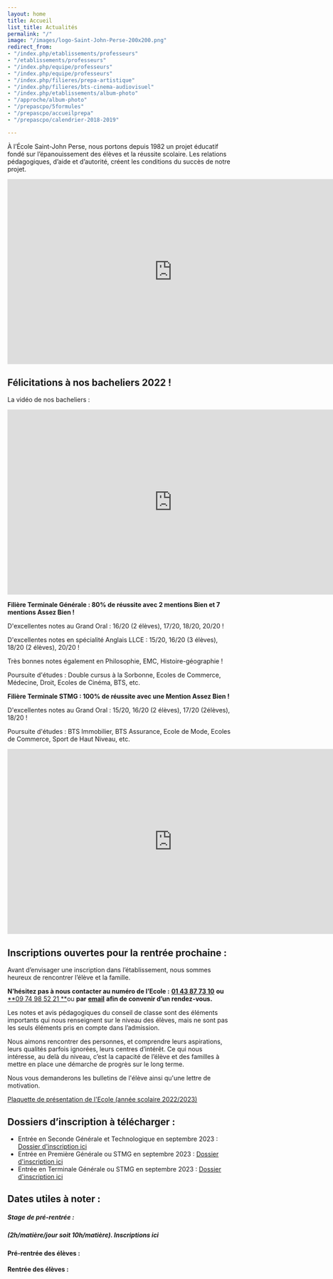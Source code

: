 ```yaml
---
layout: home
title: Accueil
list_title: Actualités
permalink: "/"
image: "/images/logo-Saint-John-Perse-200x200.png"
redirect_from:
- "/index.php/etablissements/professeurs"
- "/etablissements/professeurs"
- "/index.php/equipe/professeurs"
- "/index.php/equipe/professeurs"
- "/index.php/filieres/prepa-artistique"
- "/index.php/filieres/bts-cinema-audiovisuel"
- "/index.php/etablissements/album-photo"
- "/approche/album-photo"
- "/prepascpo/5formules"
- "/prepascpo/accueilprepa"
- "/prepascpo/calendrier-2018-2019"

---
```

À l’École Saint-John Perse, nous portons depuis 1982 un projet éducatif fondé sur l’épanouissement des élèves et la réussite scolaire. Les relations pédagogiques, d’aide et d’autorité, créent les conditions du succès de notre projet.

<iframe width="740" height="416" src="https://www.youtube.com/embed/dVHMcEqsXps" frameborder="0" allow="accelerometer; autoplay; clipboard-write; encrypted-media; gyroscope; picture-in-picture; web-share" allowfullscreen></iframe>

## Félicitations à nos bacheliers 2022 !

La vidéo de nos bacheliers : 
<iframe width="740" height="416" src="https://www.youtube.com/embed/PM7KNnlOOZo" frameborder="0" allow="accelerometer; autoplay; clipboard-write; encrypted-media; gyroscope; picture-in-picture; web-share" allowfullscreen></iframe>

**Filière Terminale Générale : 80% de réussite avec 2 mentions Bien et 7 mentions Assez Bien !**

D'excellentes notes au Grand Oral : 16/20 (2 élèves), 17/20, 18/20, 20/20 !

D'excellentes notes en spécialité Anglais LLCE : 15/20, 16/20 (3 élèves), 18/20 (2 élèves), 20/20 !

Très bonnes notes également en Philosophie, EMC, Histoire-géographie !

Poursuite d'études : Double cursus à la Sorbonne, Ecoles de Commerce, Médecine, Droit, Ecoles de Cinéma, BTS, etc.

**Filière Terminale STMG : 100% de réussite avec une Mention Assez Bien !**

D'excellentes notes au Grand Oral : 15/20, 16/20 (2 élèves), 17/20 (2élèves), 18/20 !

Poursuite d'études : BTS Immobilier, BTS Assurance, Ecole de Mode, Ecoles de Commerce, Sport de Haut Niveau, etc.

<iframe width="740" height="416" src="https://www.youtube-nocookie.com/embed/cYOVMORfAis?controls=0" frameborder="0" allow="accelerometer; autoplay; encrypted-media; gyroscope; picture-in-picture" allowfullscreen></iframe>

## Inscriptions ouvertes pour la rentrée prochaine :

Avant d’envisager une inscription dans l’établissement, nous sommes heureux de rencontrer l’élève et la famille.

**N’hésitez pas à nous contacter au numéro de l’Ecole :** [**01 43 87 73 10**](tel:+33143877310) **ou** [**09 74 98 52 21 **](tel:+33974985221)ou **par** [**email**](mailto:sjp018@gmail.com) **afin de convenir d’un rendez-vous.**

Les notes et avis pédagogiques du conseil de classe sont des éléments importants qui nous renseignent sur le niveau des élèves, mais ne sont pas les seuls éléments pris en compte dans l’admission.

Nous aimons rencontrer des personnes, et comprendre leurs aspirations, leurs qualités parfois ignorées, leurs centres d’intérêt. Ce qui nous intéresse, au delà du niveau, c’est la capacité de l’élève et des familles à mettre en place une démarche de progrès sur le long terme.

Nous vous demanderons les bulletins de l'élève ainsi qu'une lettre de motivation.

[Plaquette de présentation de l'Ecole (année scolaire 2022/2023)](/uploads/plaquette-2022-2023.pdf "Plaquette 22/23")

## Dossiers d’inscription à télécharger :

* Entrée en Seconde Générale et Technologique en septembre 2023 : [Dossier d'inscription ici](/uploads/fiche_inscription_seconde_2023_2024.pdf)
* Entrée en Première Générale ou STMG en septembre 2023 : [Dossier d'inscription ici](/uploads/fiche_inscription_premiere_2023_2024.pdf)
* Entrée en Terminale Générale ou STMG en septembre 2023 : [Dossier d'inscription ici](/uploads/fiche_inscription_terminale_2023_2024.pdf)

## Dates utiles à noter :

##### Stage de pré-rentrée :

##### (2h/matière/jour soit 10h/matière). Inscriptions ici

#### Pré-rentrée des élèves :

#### Rentrée des élèves :
